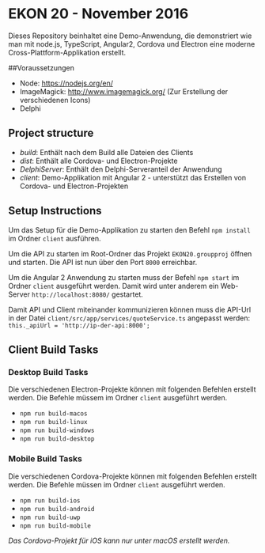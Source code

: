 # EKON 20 - November 2016

Dieses Repository beinhaltet eine Demo-Anwendung, die demonstriert wie man mit node.js, TypeScript, Angular2, Cordova und Electron eine moderne Cross-Plattform-Applikation erstellt.

##Voraussetzungen
* Node: https://nodejs.org/en/
* ImageMagick: http://www.imagemagick.org/ (Zur Erstellung der verschiedenen Icons)
* Delphi

## Project structure

* _build_: Enthält nach dem Build alle Dateien des Clients
* _dist_: Enthält alle Cordova- und Electron-Projekte
* _DelphiServer_: Enthält den Delphi-Serveranteil der Anwendung
* _client_: Demo-Applikation mit Angular 2 - unterstützt das Erstellen von Cordova- und Electron-Projekten

## Setup Instructions

Um das Setup für die Demo-Applikation zu starten den Befehl `npm install` im Ordner `client` ausführen.

Um die API zu starten im Root-Ordner das Projekt `EKON20.groupproj` öffnen und starten. Die API ist nun über den Port `8000` erreichbar.

Um die Angular 2 Anwendung zu starten muss der Befehl `npm start` im Ordner `client` ausgeführt werden. Damit wird unter anderem ein Web-Server `http://localhost:8080/` gestartet.

Damit API und Client miteinander kommunizieren können muss die API-Url in der Datei `client/src/app/services/quoteService.ts` angepasst werden: `this._apiUrl = 'http://ip-der-api:8000';`

## Client Build Tasks

### Desktop Build Tasks

Die verschiedenen Electron-Projekte können mit folgenden Befehlen erstellt werden. Die Befehle müssem im Ordner `client` ausgeführt werden.

 - `npm run build-macos`
 - `npm run build-linux`
 - `npm run build-windows`
 - `npm run build-desktop`

### Mobile Build Tasks

Die verschiedenen Cordova-Projekte können mit folgenden Befehlen erstellt werden. Die Befehle müssen im Ordner `client` ausgeführt werden.

 - `npm run build-ios`
 - `npm run build-android`
 - `npm run build-uwp`
 - `npm run build-mobile`

_Das Cordova-Projekt für iOS kann nur unter macOS erstellt werden._